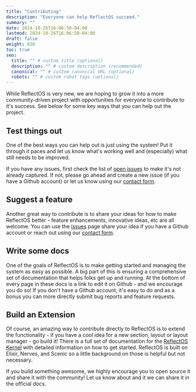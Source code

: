 ```yaml
---
title: "Contributing"
description: "Everyone can help ReflectOS succeed."
summary: ""
date: 2024-10-26T16:06:50-04:00
lastmod: 2024-10-26T16:06:50-04:00
draft: false
weight: 830
toc: true
seo:
  title: "" # custom title (optional)
  description: "" # custom description (recommended)
  canonical: "" # custom canonical URL (optional)
  robots: "" # custom robot tags (optional)
---
```


While ReflectOS is very new, we are hoping to grow it into a more
community-driven project with opportunities for everyone to contribute to
it's success.  See below for some key ways that you can help out the project.

## Test things out

One of the best ways you can help out is just using the system!  Put it through it paces and let us know what's working well and (especially) what still needs to be improved.

If you have any issues, first check the list of [open issues](https://github.com/Reflect-OS/firmware/issues) to make it's not already captured.  If not, please go ahead and create a new issue (if you have a Github account) or let us know using our [contact form](/contact).

## Suggest a feature

Another great way to contribute is to share your ideas for how to make ReflectOS better - feature enhancements, innovative ideas, etc are all welcome.  You can use the [issues](https://github.com/Reflect-OS/firmware/issues) page share your idea if you have a Github account or reach out using our [contact form](/contact).

## Write some docs

One of the goals of ReflectOS is to make getting started and managing the system as easy as possible.  A big part of this is ensuring a comprehensive set of documentation that helps folks get up and running.  At the bottom of every page in these docs is a link to edit it on Github - and we encourage you do so!  If you don't have a Github account, it's easy to do and as a bonus you can more directly submit bug reports and feature requests.

## Build an Extension

Of course, an amazing way to contribute directly to ReflectOS is to extend the functionality - if you have a cool idea for a new section, layout or layout manager - go build it!  There is a full set of documentation for the [ReflectOS Kernel](https://hexdocs.pm/reflect_os_kernel/) with detailed information on how to get started.  ReflectOS is built on Elixir, Nerves, and Scenic so a little background on those is helpful but not necessary.

If you build something awesome, we highly encourage you to open source it and share it with the community!  Let us know about and it we can share it in the official docs.
